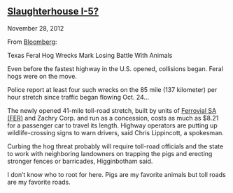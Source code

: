 ## [Slaughterhouse I-5?](/2012/11/28/slaughterhouse-i-5/ "Slaughterhouse I-5?")

November 28, 2012
            

From [Bloomberg](http://www.bloomberg.com/news/2012-11-28/texas-feral-hog-wrecks-mark-losing-battle-with-animals.html):

<div id="disqus_title">

Texas Feral Hog Wrecks Mark Losing Battle With Animals

Even before the fastest highway in the U.S. opened, collisions began. Feral hogs were on the move.

Police report at least four such wrecks on the 85 mile (137 kilometer) per hour stretch since traffic began flowing Oct. 24…

The newly opened 41-mile toll-road stretch, built by units of [Ferrovial SA (FER)](http://www.bloomberg.com/quote/FER:SM "Get Quote") and Zachry Corp. and run as a concession, costs as much as $8.21 for a passenger car to travel its length. Highway operators are putting up wildlife-crossing signs to warn drivers, said Chris Lippincott, a spokesman.

Curbing the hog threat probably will require toll-road officials and the state to work with neighboring landowners on trapping the pigs and erecting stronger fences or barricades, Higginbotham said.

I don’t know who to root for here. Pigs are my favorite animals but toll roads are my favorite roads.

</div>
					            